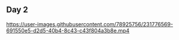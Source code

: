 ## Day 2



https://user-images.githubusercontent.com/78925756/231776569-691550e5-d2d5-40b4-8c43-c43f804a3b8e.mp4

